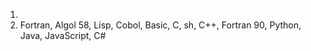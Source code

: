 1)  
2)  Fortran, Algol 58, Lisp, Cobol, Basic, C, sh, C++, Fortran 90, Python, Java, JavaScript, C#  
